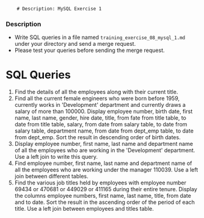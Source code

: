         # Description: MySQL Exercise 1

### Description
* Write SQL queries in a file named `training_exercise_08_mysql_1.md` under your directory and send a merge 
  request. 
* Please test your queries before sending the merge request.

# SQL Queries
1. Find the details of all the employees along with their current title. 
2. Find all the current female engineers who were born before 1959, currently works in 'Development' department and 
   currently draws a salary of more than 100000. Display employee number, birth date, first name, last name, gender, 
   hire date, title, from fate from title table, to date from title table, salary, from date from salary table, to date 
   from salary table, department name, from date from dept_emp table, to date from dept_emp. Sort the result in 
   descending order of birth dates.
3. Display employee number, first name, last name and department name of all the employees who are working in the 
   'Development' department. Use a left join to write this query.
4. Find employee number, first name, last name and department name of all the employees who are working under the 
   manager 110039. Use a left join between different tables.
5. Find the various job titles held by employees with employee number 69434 or 470681 or 449029 or 411165 during their 
   entire tenure. Display the columns employee numbers, first name, last name, title, from date and to date. Sort the 
   result in the ascending order of the period of each title. Use a left join between employees and titles table.

